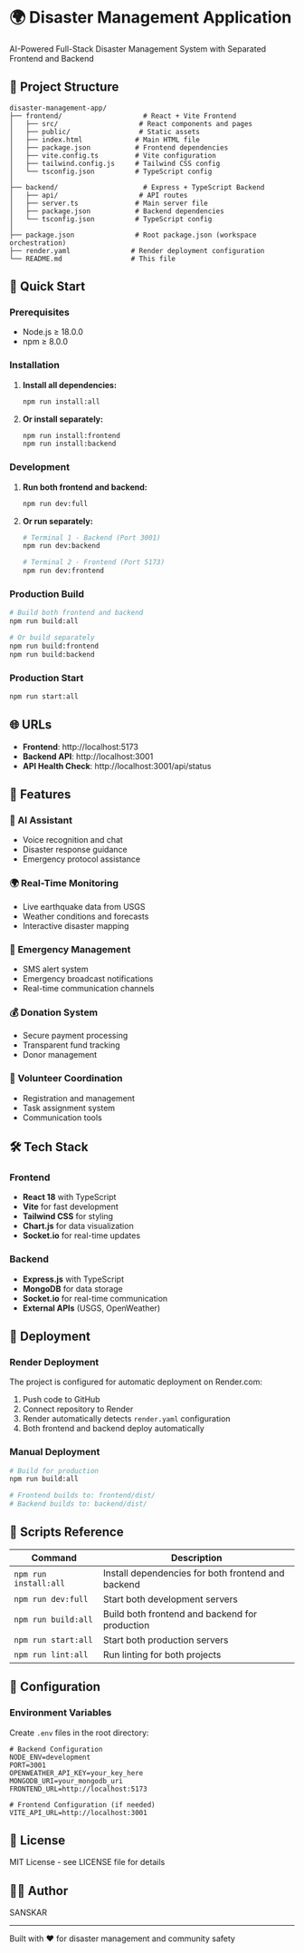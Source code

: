 # 🌍 Disaster Management Application

AI-Powered Full-Stack Disaster Management System with Separated Frontend and Backend

## 📁 Project Structure

```
disaster-management-app/
├── frontend/                    # React + Vite Frontend
│   ├── src/                    # React components and pages
│   ├── public/                 # Static assets
│   ├── index.html             # Main HTML file
│   ├── package.json           # Frontend dependencies
│   ├── vite.config.ts         # Vite configuration
│   ├── tailwind.config.js     # Tailwind CSS config
│   └── tsconfig.json          # TypeScript config
│
├── backend/                     # Express + TypeScript Backend
│   ├── api/                    # API routes
│   ├── server.ts              # Main server file
│   ├── package.json           # Backend dependencies
│   └── tsconfig.json          # TypeScript config
│
├── package.json               # Root package.json (workspace orchestration)
├── render.yaml               # Render deployment configuration
└── README.md                 # This file
```

## 🚀 Quick Start

### Prerequisites
- Node.js ≥ 18.0.0
- npm ≥ 8.0.0

### Installation

1. **Install all dependencies:**
   ```bash
   npm run install:all
   ```

2. **Or install separately:**
   ```bash
   npm run install:frontend
   npm run install:backend
   ```

### Development

1. **Run both frontend and backend:**
   ```bash
   npm run dev:full
   ```

2. **Or run separately:**
   ```bash
   # Terminal 1 - Backend (Port 3001)
   npm run dev:backend
   
   # Terminal 2 - Frontend (Port 5173)
   npm run dev:frontend
   ```

### Production Build

```bash
# Build both frontend and backend
npm run build:all

# Or build separately
npm run build:frontend
npm run build:backend
```

### Production Start

```bash
npm run start:all
```

## 🌐 URLs
- **Frontend**: http://localhost:5173
- **Backend API**: http://localhost:3001
- **API Health Check**: http://localhost:3001/api/status

## 🎯 Features

### 🤖 AI Assistant
- Voice recognition and chat
- Disaster response guidance
- Emergency protocol assistance

### 🌍 Real-Time Monitoring
- Live earthquake data from USGS
- Weather conditions and forecasts
- Interactive disaster mapping

### 🚨 Emergency Management
- SMS alert system
- Emergency broadcast notifications
- Real-time communication channels

### 💰 Donation System
- Secure payment processing
- Transparent fund tracking
- Donor management

### 👥 Volunteer Coordination
- Registration and management
- Task assignment system
- Communication tools

## 🛠️ Tech Stack

### Frontend
- **React 18** with TypeScript
- **Vite** for fast development
- **Tailwind CSS** for styling
- **Chart.js** for data visualization
- **Socket.io** for real-time updates

### Backend
- **Express.js** with TypeScript
- **MongoDB** for data storage
- **Socket.io** for real-time communication
- **External APIs** (USGS, OpenWeather)

## 🚀 Deployment

### Render Deployment
The project is configured for automatic deployment on Render.com:

1. Push code to GitHub
2. Connect repository to Render
3. Render automatically detects `render.yaml` configuration
4. Both frontend and backend deploy automatically

### Manual Deployment
```bash
# Build for production
npm run build:all

# Frontend builds to: frontend/dist/
# Backend builds to: backend/dist/
```

## 📝 Scripts Reference

| Command | Description |
|---------|-------------|
| `npm run install:all` | Install dependencies for both frontend and backend |
| `npm run dev:full` | Start both development servers |
| `npm run build:all` | Build both frontend and backend for production |
| `npm run start:all` | Start both production servers |
| `npm run lint:all` | Run linting for both projects |

## 🔧 Configuration

### Environment Variables
Create `.env` files in the root directory:

```env
# Backend Configuration
NODE_ENV=development
PORT=3001
OPENWEATHER_API_KEY=your_key_here
MONGODB_URI=your_mongodb_uri
FRONTEND_URL=http://localhost:5173

# Frontend Configuration (if needed)
VITE_API_URL=http://localhost:3001
```

## 📄 License
MIT License - see LICENSE file for details

## 👨‍💻 Author
SANSKAR

---
Built with ❤️ for disaster management and community safety
